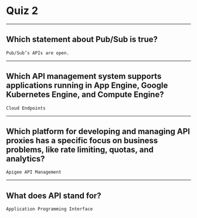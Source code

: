 # Quiz 2
____
## Which statement about Pub/Sub is true?
```Pub/Sub’s APIs are open.```
____
## Which API management system supports applications running in App Engine, Google Kubernetes Engine, and Compute Engine?
```Cloud Endpoints```
____
## Which platform for developing and managing API proxies has a specific focus on business problems, like rate limiting, quotas, and analytics?
```Apigee API Management```
____
## What does API stand for?
```Application Programming Interface```
